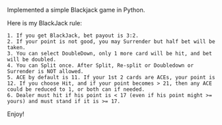 Implemented a simple Blackjack game in Python.

Here is my BlackJack rule:

    1. If you get BlackJack, bet payout is 3:2.
    2. If your point is not good, you may Surrender but half bet will be taken.
    3. You can select DoubleDown, only 1 more card will be hit, and bet will be doubled.
    4. You can Split once. After Split, Re-split or Doubledown or Surrender is NOT allowed.
    5. ACE by default is 11. If your 1st 2 cards are ACEs, your point is 12. If you choose Hit, and if your point becomes > 21, then any ACE could be reduced to 1, or both can if needed.
    6. Dealer must hit if his point is < 17 (even if his point might >= yours) and must stand if it is >= 17.
    
Enjoy!

